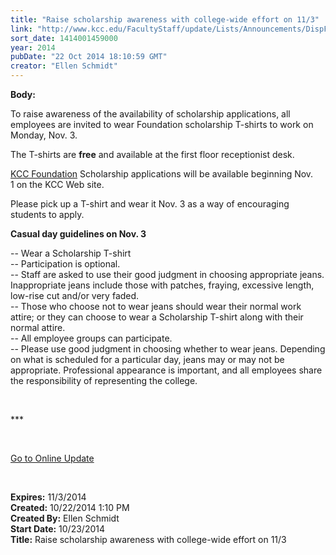 ```yaml
---
title: "Raise scholarship awareness with college-wide effort on 11/3"
link: "http://www.kcc.edu/FacultyStaff/update/Lists/Announcements/DispForm.aspx?ID=1686"
sort_date: 1414001459000
year: 2014
pubDate: "22 Oct 2014 18:10:59 GMT"
creator: "Ellen Schmidt"
---
```


<div><b>Body:</b> <div class="ExternalClass639C111E4BDC40848E69FC7784F905B4"><p>To raise awareness of the availability of scholarship applications, all employees are invited to wear Foundation scholarship T-shirts to work on Monday, Nov. 3.</p>
<p>The T-shirts are <strong>free</strong> and available at the first floor receptionist desk.</p>
<p><a href="/future/paying/scholarships/Pages/default.aspx">KCC Foundation</a> Scholarship applications will be available beginning Nov. 1 on the KCC Web site.</p>
<p>Please pick up a T-shirt and wear it Nov. 3 as a way of encouraging students to apply.</p>
<p><strong>Casual day guidelines on Nov. 3</strong></p>
<p>-- Wear a Scholarship T-shirt <br />-- Participation is optional.<br />-- Staff are asked to use their good judgment in choosing appropriate jeans. Inappropriate jeans include those with patches, fraying, excessive length, low-rise cut and/or very faded. <br />-- Those who choose not to wear jeans should wear their normal work attire; or they can choose to wear a Scholarship T-shirt along with their normal attire. <br />-- All employee groups can participate. <br />-- Please use good judgment in choosing whether to wear jeans. Depending on what is scheduled for a particular day, jeans may or may not be appropriate. Professional appearance is important, and all employees share the responsibility of representing the college. <br /></p>
<p> </p>
<p>***</p>
<p> </p>
<p><a href="/update">Go to Online Update</a></p>
<p> </p></div></div>
<div><b>Expires:</b> 11/3/2014</div>
<div><b>Created:</b> 10/22/2014 1:10 PM</div>
<div><b>Created By:</b> Ellen Schmidt</div>
<div><b>Start Date:</b> 10/23/2014</div>
<div><b>Title:</b> Raise scholarship awareness with college-wide effort on 11/3</div>

